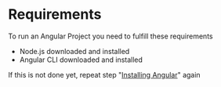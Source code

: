 # Requirements

To run an Angular Project you need to fulfill these requirements

- Node.js downloaded and installed
- Angular CLI downloaded and installed

If this is not done yet, repeat step "[Installing Angular](https://tutors.dev/topic/tutors-angular-project/topic-01)" again
